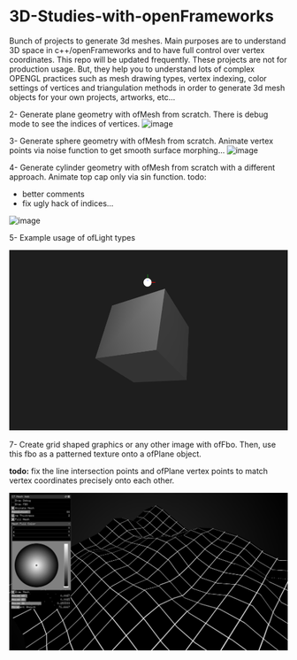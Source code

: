 # 3D-Studies-with-openFrameworks
Bunch of projects to generate 3d meshes. Main purposes are to understand 3D space in c++/openFrameworks and to have full control over vertex coordinates. This repo will be updated frequently. These projects are not for production usage. But, they help you to understand lots of complex OPENGL practices such as mesh drawing types, vertex indexing, color settings of vertices and triangulation methods in order to generate 3d mesh objects for your own projects, artworks, etc...


2- Generate plane geometry with ofMesh from scratch. There is debug mode to see the indices of vertices. 
![image](https://raw.githubusercontent.com/alptugan/3D-Studies-with-openFrameworks/master/2_generate3DPlaneMeshPoints/generate_plane_vertices_coordinates.png)


3- Generate sphere geometry with ofMesh from scratch. Animate vertex points via noise function to get smooth surface morphing...
![image](https://raw.githubusercontent.com/alptugan/3D-Studies-with-openFrameworks/master/3_generate3DSphereMeshPoints/3_sphere.png)


4- Generate cylinder geometry with ofMesh from scratch with a different approach. Animate top cap only via sin function. 
todo: 
- better comments
- fix ugly hack of indices...

![image](https://raw.githubusercontent.com/alptugan/3D-Studies-with-openFrameworks/master/4_generate3DCylinderMeshPoints/cylinder.png)

5- Example usage of ofLight types

![image](5_ofLight/oflight.png)

7- Create grid shaped graphics or any other image with ofFbo. Then, use this fbo as a patterned texture onto a ofPlane object. 

**todo:** fix the line intersection points and ofPlane vertex points to match vertex coordinates precisely onto each other.

![image](7_generate3DPlaneFboTexture/planeFboTexture.png)